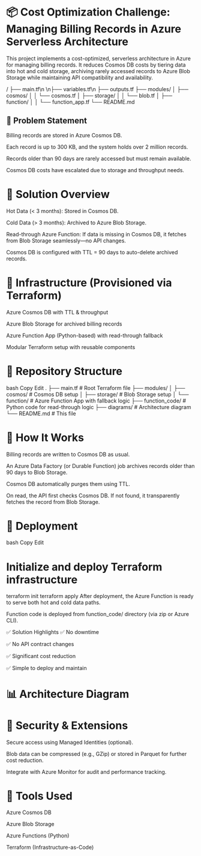 # 📦 Cost Optimization Challenge: Managing Billing Records in Azure Serverless Architecture
This project implements a cost-optimized, serverless architecture in Azure for managing billing records. It reduces Cosmos DB costs by tiering data into hot and cold storage, archiving rarely accessed records to Azure Blob Storage while maintaining API compatibility and availability.

/
├── main.tf\n
\n├── variables.tf\n
├── outputs.tf
├── modules/
│   ├── cosmos/
│   │   └── cosmos.tf
│   ├── storage/
│   │   └── blob.tf
│   ├── function/
│   │   └── function_app.tf
└── README.md

## 📌 Problem Statement
Billing records are stored in Azure Cosmos DB.

Each record is up to 300 KB, and the system holds over 2 million records.

Records older than 90 days are rarely accessed but must remain available.

Cosmos DB costs have escalated due to storage and throughput needs.

# 🎯 Solution Overview
Hot Data (< 3 months): Stored in Cosmos DB.

Cold Data (> 3 months): Archived to Azure Blob Storage.

Read-through Azure Function: If data is missing in Cosmos DB, it fetches from Blob Storage seamlessly—no API changes.

Cosmos DB is configured with TTL = 90 days to auto-delete archived records.

# 🧱 Infrastructure (Provisioned via Terraform)
Azure Cosmos DB with TTL & throughput

Azure Blob Storage for archived billing records

Azure Function App (Python-based) with read-through fallback

Modular Terraform setup with reusable components

# 📁 Repository Structure
bash
Copy
Edit
.
├── main.tf                # Root Terraform file
├── modules/
│   ├── cosmos/            # Cosmos DB setup
│   ├── storage/           # Blob Storage setup
│   └── function/          # Azure Function App with fallback logic
├── function_code/         # Python code for read-through logic
├── diagrams/              # Architecture diagram
└── README.md              # This file
# 🧪 How It Works
Billing records are written to Cosmos DB as usual.

An Azure Data Factory (or Durable Function) job archives records older than 90 days to Blob Storage.

Cosmos DB automatically purges them using TTL.

On read, the API first checks Cosmos DB. If not found, it transparently fetches the record from Blob Storage.

# 🚀 Deployment
bash
Copy
Edit
# Initialize and deploy Terraform infrastructure
terraform init
terraform apply
After deployment, the Azure Function is ready to serve both hot and cold data paths.

Function code is deployed from function_code/ directory (via zip or Azure CLI).

✅ Solution Highlights
✅ No downtime

✅ No API contract changes

✅ Significant cost reduction

✅ Simple to deploy and maintain

# 📊 Architecture Diagram

# 🔐 Security & Extensions
Secure access using Managed Identities (optional).

Blob data can be compressed (e.g., GZip) or stored in Parquet for further cost reduction.

Integrate with Azure Monitor for audit and performance tracking.

# 🧩 Tools Used
Azure Cosmos DB

Azure Blob Storage

Azure Functions (Python)

Terraform (Infrastructure-as-Code)
